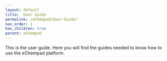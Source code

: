 ```yaml
---
layout: default
title:  User Guide
permalink: /eChempad/User-Guide/
nav_order: 1
has_children: true
parent: eChempad
---
```


This is the user guide. Here you will find the guides needed to know how to use the eChempad platform.